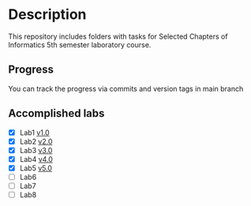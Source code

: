 # Description

This repository includes folders with tasks for Selected Chapters of Informatics 5th semester laboratory course.

## Progress

You can track the progress via commits and version tags in main branch

## Accomplished labs

- [X] Lab1 [v1.0](https://github.com/AVPa1ly/SCoI/releases/tag/v1.0)
- [X] Lab2 [v2.0](https://github.com/AVPa1ly/SCoI/releases/tag/v2.0)
- [X] Lab3 [v3.0](https://github.com/AVPa1ly/SCoI/releases/tag/v3.0)
- [X] Lab4 [v4.0](https://github.com/AVPa1ly/SCoI/releases/tag/v4.0)
- [X] Lab5 [v5.0](https://github.com/AVPa1ly/SCoI/releases/tag/v5.0)
- [ ] Lab6
- [ ] Lab7
- [ ] Lab8

